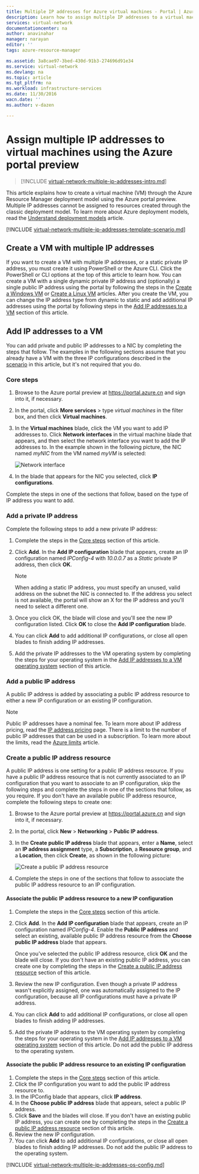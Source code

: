 ```yaml
---
title: Multiple IP addresses for Azure virtual machines - Portal | Azure
description: Learn how to assign multiple IP addresses to a virtual machine using the Azure portal preview | Resource Manager.
services: virtual-network
documentationcenter: na
author: anavinahar
manager: narayan
editor: ''
tags: azure-resource-manager

ms.assetid: 3a8cae97-3bed-430d-91b3-274696d91e34
ms.service: virtual-network
ms.devlang: na
ms.topic: article
ms.tgt_pltfrm: na
ms.workload: infrastructure-services
ms.date: 11/30/2016
wacn.date: ''
ms.author: v-dazen

---
```

# Assign multiple IP addresses to virtual machines using the Azure portal preview

>[!INCLUDE [virtual-network-multiple-ip-addresses-intro.md](../../includes/virtual-network-multiple-ip-addresses-intro.md)]

This article explains how to create a virtual machine (VM) through the Azure Resource Manager deployment model using the Azure portal preview. Multiple IP addresses cannot be assigned to resources created through the classic deployment model. To learn more about Azure deployment models, read the [Understand deployment models](../resource-manager-deployment-model.md) article.

[!INCLUDE [virtual-network-multiple-ip-addresses-template-scenario.md](../../includes/virtual-network-multiple-ip-addresses-scenario.md)]

## <a name = "create"></a>Create a VM with multiple IP addresses

If you want to create a VM with multiple IP addresses, or a static private IP address, you must create it using PowerShell or the Azure CLI. Click the PowerShell or CLI options at the top of this article to learn how. You can create a VM with a single dynamic private IP address and (optionally) a single public IP address using the portal by following the steps in the [Create a Windows VM](../virtual-machines/virtual-machines-windows-hero-tutorial.md) or [Create a Linux VM](../virtual-machines/linux/quick-create-portal.md) articles. After you create the VM, you can change the IP address type from dynamic to static and add additional IP addresses using the portal by following steps in the [Add IP addresses to a VM](#add) section of this article.

## <a name="add"></a>Add IP addresses to a VM

You can add private and public IP addresses to a NIC by completing the steps that follow. The examples in the following sections assume that you already have a VM with the three IP configurations described in the [scenario](#Scenario) in this article, but it's not required that you do.

### <a name="coreadd"></a>Core steps

1. Browse to the Azure portal preview at https://portal.azure.cn and sign into it, if necessary.
2. In the portal, click **More services** > type *virtual machines* in the filter box, and then click **Virtual machines**.
3. In the **Virtual machines** blade, click the VM you want to add IP addresses to. Click **Network interfaces** in the virtual machine blade that appears, and then select the network interface you want to add the IP addresses to. In the example shown in the following picture, the NIC named *myNIC* from the VM named *myVM* is selected:

    ![Network interface](./media/virtual-network-multiple-ip-addresses-portal/figure1.png)

4. In the blade that appears for the NIC you selected, click **IP configurations**.

Complete the steps in one of the sections that follow, based on the type of IP address you want to add.

### **Add a private IP address**

Complete the following steps to add a new private IP address:

1. Complete the steps in the [Core steps](#coreadd) section of this article.
2. Click **Add**. In the **Add IP configuration** blade that appears, create an IP configuration named *IPConfig-4* with *10.0.0.7* as a *Static* private IP address, then click **OK**.

    > [!NOTE]
    > When adding a static IP address, you must specify an unused, valid address on the subnet the NIC is connected to. If the address you select is not available, the portal will show an X for the IP address and you'll need to select a different one.

3. Once you click OK, the blade will close and you'll see the new IP configuration listed. Click **OK** to close the **Add IP configuration** blade.
4. You can click **Add** to add additional IP configurations, or close all open blades to finish adding IP addresses.
5. Add the private IP addresses to the VM operating system by completing the steps for your operating system in the [Add IP addresses to a VM operating system](#os-config) section of this article.

### Add a public IP address

A public IP address is added by associating a public IP address resource to either a new IP configuration or an existing IP configuration.

> [!NOTE]
> Public IP addresses have a nominal fee. To learn more about IP address pricing, read the [IP address pricing](https://www.azure.cn/pricing/details/reserved-ip-addresses/) page. There is a limit to the number of public IP addresses that can be used in a subscription. To learn more about the limits, read the [Azure limits](../azure-subscription-service-limits.md#networking-limits) article.
> 

### <a name="create-public-ip"></a>Create a public IP address resource

A public IP address is one setting for a public IP address resource. If you have a public IP address resource that is not currently associated to an IP configuration that you want to associate to an IP configuration, skip the following steps and complete the steps in one of the sections that follow, as you require. If you don't have an available public IP address resource, complete the following steps to create one:

1. Browse to the Azure portal preview at https://portal.azure.cn and sign into it, if necessary.
3. In the portal, click **New** > **Networking** > **Public IP address**.
4. In the **Create public IP address** blade that appears, enter a **Name**, select an **IP address assignment** type, a **Subscription**, a **Resource group**, and a **Location**, then click **Create**, as shown in the following picture:

    ![Create a public IP address resource](./media/virtual-network-multiple-ip-addresses-portal/figure5.png)

5. Complete the steps in one of the sections that follow to associate the public IP address resource to an IP configuration.

#### Associate the public IP address resource to a new IP configuration

1. Complete the steps in the [Core steps](#coreadd) section of this article.
2. Click **Add**. In the **Add IP configuration** blade that appears, create an IP configuration named *IPConfig-4*. Enable the **Public IP address** and select an existing, available public IP address resource from the **Choose public IP address** blade that appears.

    Once you've selected the public IP address resource, click **OK** and the blade will close. If you don't have an existing public IP address, you can create one by completing the steps in the [Create a public IP address resource](#create-public-ip) section of this article. 

3. Review the new IP configuration. Even though a private IP address wasn't explicitly assigned, one was automatically assigned to the IP configuration, because all IP configurations must have a private IP address.
4. You can click **Add** to add additional IP configurations, or close all open blades to finish adding IP addresses.
5. Add the private IP address to the VM operating system by completing the steps for your operating system in the [Add IP addresses to a VM operating system](#os-config) section of this article. Do not add the public IP address to the operating system.

#### Associate the public IP address resource to an existing IP configuration

1. Complete the steps in the [Core steps](#coreadd) section of this article.
2. Click the IP configuration you want to add the public IP address resource to.
3. In the IPConfig blade that appears, click **IP address**.
4. In the **Choose public IP address** blade that appears, select a public IP address.
5. Click **Save** and the blades will close. If you don't have an existing public IP address, you can create one by completing the steps in the [Create a public IP address resource](#create-public-ip) section of this article.
3. Review the new IP configuration.
4. You can click **Add** to add additional IP configurations, or close all open blades to finish adding IP addresses. Do not add the public IP address to the operating system.

[!INCLUDE [virtual-network-multiple-ip-addresses-os-config.md](../../includes/virtual-network-multiple-ip-addresses-os-config.md)]
